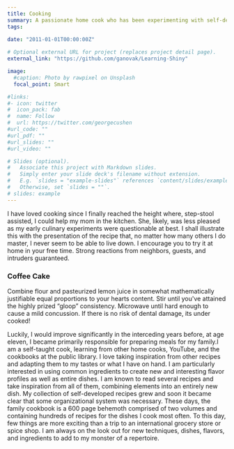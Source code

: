 ```yaml
---
title: Cooking
summary: A passionate home cook who has been experimenting with self-developed recipes since before that was probably a good idea
tags:
 
date: "2011-01-01T00:00:00Z"

# Optional external URL for project (replaces project detail page).
external_link: "https://github.com/ganovak/Learning-Shiny"

image:
  #caption: Photo by rawpixel on Unsplash
  focal_point: Smart

#links:
#- icon: twitter
#  icon_pack: fab
#  name: Follow
#  url: https://twitter.com/georgecushen
#url_code: ""
#url_pdf: ""
#url_slides: ""
#url_video: ""

# Slides (optional).
#   Associate this project with Markdown slides.
#   Simply enter your slide deck's filename without extension.
#   E.g. `slides = "example-slides"` references `content/slides/example-slides.md`.
#   Otherwise, set `slides = ""`.
# slides: example
---
```


I have loved cooking since I finally reached the height where, step-stool assisted, I
could help my mom in the kitchen. She, likely, was less pleased as my early culinary experiments were questionable at best. I shall illustrate this with the presentation of the recipe that, no matter how many others I do master, I never seem to be able to live down. I encourage you to try it at home in your free time. Strong reactions from neighbors, guests, and intruders guaranteed. 

### Coffee Cake
Combine flour and pasteurized lemon juice in somewhat mathematically justifiable equal proportions to your hearts content. Stir until you've attained the highly prized “gloop” consistency. Microwave until hard enough to cause a mild concussion. If there is no risk of dental damage, its under cooked!

Luckily, I would improve significantly in the interceding years before, at age eleven, I became primarily responsible for preparing meals for my family.I am a self-taught cook, learning from other home cooks, YouTube, and the cookbooks at the public library. I love taking inspiration from other recipes and adapting them to my tastes or what I have on hand. I am particularly interested in using common ingredients to create new and interesting flavor profiles as well as entire dishes. I am known to read several recipes and take inspiration from all of them, combining elements into an entirely new dish. My collection of self-developed recipes grew and soon it became clear that some organizational system was necessary. These days, the family cookbook is a 600 page behemoth comprised of two volumes and containing hundreds of recipes for the dishes I cook most often. To this day, few things are more exciting than a trip to an international grocery store or spice shop. I am always on the look out for new techniques, dishes, flavors, and ingredients to add to my monster of a repertoire.
 

